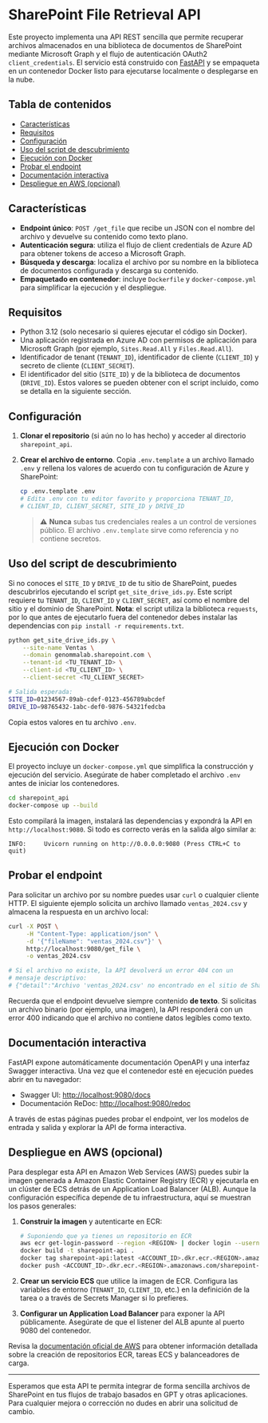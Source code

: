 # SharePoint File Retrieval API

Este proyecto implementa una API REST sencilla que permite recuperar
archivos almacenados en una biblioteca de documentos de SharePoint
mediante Microsoft Graph y el flujo de autenticación OAuth2
`client_credentials`.  El servicio está construido con
[FastAPI](https://fastapi.tiangolo.com/) y se empaqueta en un contenedor
Docker listo para ejecutarse localmente o desplegarse en la nube.

## Tabla de contenidos

- [Características](#características)
- [Requisitos](#requisitos)
- [Configuración](#configuración)
- [Uso del script de descubrimiento](#uso-del-script-de-descubrimiento)
- [Ejecución con Docker](#ejecución-con-docker)
- [Probar el endpoint](#probar-el-endpoint)
- [Documentación interactiva](#documentación-interactiva)
- [Despliegue en AWS (opcional)](#despliegue-en-aws-opcional)

## Características

* **Endpoint único**: `POST /get_file` que recibe un JSON con el nombre
  del archivo y devuelve su contenido como texto plano.
* **Autenticación segura**: utiliza el flujo de client credentials de
  Azure AD para obtener tokens de acceso a Microsoft Graph.
* **Búsqueda y descarga**: localiza el archivo por su nombre en la
  biblioteca de documentos configurada y descarga su contenido.
* **Empaquetado en contenedor**: incluye `Dockerfile` y
  `docker-compose.yml` para simplificar la ejecución y el despliegue.

## Requisitos

* Python 3.12 (solo necesario si quieres ejecutar el código sin Docker).
* Una aplicación registrada en Azure AD con permisos de aplicación para
  Microsoft Graph (por ejemplo, `Sites.Read.All` y `Files.Read.All`).
* Identificador de tenant (`TENANT_ID`), identificador de cliente
  (`CLIENT_ID`) y secreto de cliente (`CLIENT_SECRET`).
* El identificador del sitio (`SITE_ID`) y de la biblioteca de
  documentos (`DRIVE_ID`).  Estos valores se pueden obtener con el
  script incluido, como se detalla en la siguiente sección.

## Configuración

1. **Clonar el repositorio** (si aún no lo has hecho) y acceder al
   directorio `sharepoint_api`.

2. **Crear el archivo de entorno**.  Copia `.env.template` a un
   archivo llamado `.env` y rellena los valores de acuerdo con tu
   configuración de Azure y SharePoint:

   ```bash
   cp .env.template .env
   # Edita .env con tu editor favorito y proporciona TENANT_ID,
   # CLIENT_ID, CLIENT_SECRET, SITE_ID y DRIVE_ID
   ```

   > ⚠️ **Nunca** subas tus credenciales reales a un control de
   > versiones público.  El archivo `.env.template` sirve como
   > referencia y no contiene secretos.

## Uso del script de descubrimiento

Si no conoces el `SITE_ID` y `DRIVE_ID` de tu sitio de SharePoint,
puedes descubrirlos ejecutando el script `get_site_drive_ids.py`.  Este
script requiere tu `TENANT_ID`, `CLIENT_ID` y `CLIENT_SECRET`, así como
el nombre del sitio y el dominio de SharePoint.  **Nota**: el script
utiliza la biblioteca `requests`, por lo que antes de ejecutarlo fuera
del contenedor debes instalar las dependencias con
`pip install -r requirements.txt`.

```bash
python get_site_drive_ids.py \
    --site-name Ventas \
    --domain genommalab.sharepoint.com \
    --tenant-id <TU_TENANT_ID> \
    --client-id <TU_CLIENT_ID> \
    --client-secret <TU_CLIENT_SECRET>

# Salida esperada:
SITE_ID=01234567-89ab-cdef-0123-456789abcdef
DRIVE_ID=98765432-1abc-def0-9876-54321fedcba
```

Copia estos valores en tu archivo `.env`.

## Ejecución con Docker

El proyecto incluye un `docker-compose.yml` que simplifica la
construcción y ejecución del servicio.  Asegúrate de haber completado
el archivo `.env` antes de iniciar los contenedores.

```bash
cd sharepoint_api
docker-compose up --build
```

Esto compilará la imagen, instalará las dependencias y expondrá la API
en `http://localhost:9080`.  Si todo es correcto verás en la salida
algo similar a:

```
INFO:     Uvicorn running on http://0.0.0.0:9080 (Press CTRL+C to quit)
```

## Probar el endpoint

Para solicitar un archivo por su nombre puedes usar `curl` o cualquier
cliente HTTP.  El siguiente ejemplo solicita un archivo llamado
`ventas_2024.csv` y almacena la respuesta en un archivo local:

```bash
curl -X POST \
     -H "Content-Type: application/json" \
     -d '{"fileName": "ventas_2024.csv"}' \
     http://localhost:9080/get_file \
     -o ventas_2024.csv

# Si el archivo no existe, la API devolverá un error 404 con un
# mensaje descriptivo:
# {"detail":"Archivo 'ventas_2024.csv' no encontrado en el sitio de SharePoint"}
```

Recuerda que el endpoint devuelve siempre contenido **de texto**.  Si
solicitas un archivo binario (por ejemplo, una imagen), la API
responderá con un error 400 indicando que el archivo no contiene datos
legibles como texto.

## Documentación interactiva

FastAPI expone automáticamente documentación OpenAPI y una interfaz
Swagger interactiva.  Una vez que el contenedor esté en ejecución
puedes abrir en tu navegador:

* Swagger UI: <http://localhost:9080/docs>
* Documentación ReDoc: <http://localhost:9080/redoc>

A través de estas páginas puedes probar el endpoint, ver los modelos de
entrada y salida y explorar la API de forma interactiva.

## Despliegue en AWS (opcional)

Para desplegar esta API en Amazon Web Services (AWS) puedes subir la
imagen generada a Amazon Elastic Container Registry (ECR) y ejecutarla
en un clúster de ECS detrás de un Application Load Balancer (ALB).
Aunque la configuración específica depende de tu infraestructura,
aquí se muestran los pasos generales:

1. **Construir la imagen** y autenticarte en ECR:

   ```bash
   # Suponiendo que ya tienes un repositorio en ECR
   aws ecr get-login-password --region <REGION> | docker login --username AWS --password-stdin <ACCOUNT_ID>.dkr.ecr.<REGION>.amazonaws.com
   docker build -t sharepoint-api .
   docker tag sharepoint-api:latest <ACCOUNT_ID>.dkr.ecr.<REGION>.amazonaws.com/sharepoint-api:latest
   docker push <ACCOUNT_ID>.dkr.ecr.<REGION>.amazonaws.com/sharepoint-api:latest
   ```

2. **Crear un servicio ECS** que utilice la imagen de ECR.  Configura
   las variables de entorno (`TENANT_ID`, `CLIENT_ID`, etc.) en la
   definición de la tarea o a través de Secrets Manager si lo prefieres.

3. **Configurar un Application Load Balancer** para exponer la API
   públicamente.  Asegúrate de que el listener del ALB apunte al puerto
   9080 del contenedor.

Revisa la [documentación oficial de AWS](https://docs.aws.amazon.com/ecs/) para obtener información detallada sobre la creación de repositorios ECR, tareas ECS y balanceadores de carga.

---

Esperamos que esta API te permita integrar de forma sencilla archivos
de SharePoint en tus flujos de trabajo basados en GPT y otras
aplicaciones.  Para cualquier mejora o corrección no dudes en abrir
una solicitud de cambio.